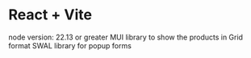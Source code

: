# React + Vite

node version: 22.13 or greater
MUI library to show the products in Grid format
SWAL library for popup forms
